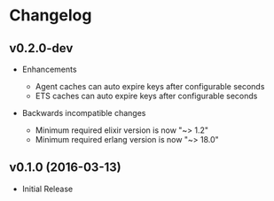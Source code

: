 # Changelog

## v0.2.0-dev

- Enhancements
    - Agent caches can auto expire keys after configurable seconds
    - ETS caches can auto expire keys after configurable seconds

- Backwards incompatible changes
    - Minimum required elixir version is now "~> 1.2"
    - Minimum required erlang version is now "~> 18.0"

## v0.1.0 (2016-03-13)

- Initial Release
